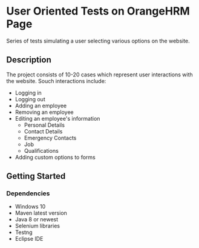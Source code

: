 # User Oriented Tests on OrangeHRM Page

Series of tests simulating a user selecting various options on the website.

## Description

The project consists of 10-20 cases which represent user interactions with the website. Souch interactions include:

* Logging in
* Logging out
* Adding an employee
* Removing an employee
* Editing an employee's information
    * Personal Details
    * Contact Details
    * Emergency Contacts
    * Job
    * Qualifications
* Adding custom options to forms

## Getting Started

### Dependencies

* Windows 10
* Maven latest version
* Java 8 or newest
* Selenium libraries
* Testng
* Eclipse IDE
